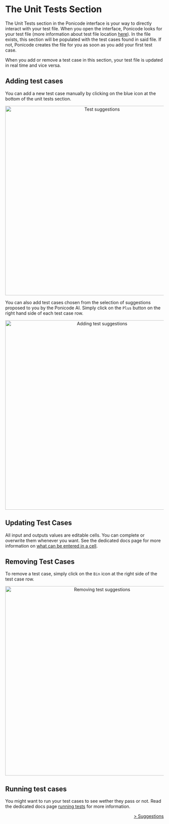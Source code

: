 # The Unit Tests Section

The Unit Tests section in the Ponicode interface is your way to directly interact with your test file. When you open the interface, Ponicode looks for your test file (more information about test file location [here](./configuration/testLocation.mdd)). In the file exists, this section will be populated with the test cases found in said file. If not, Ponicode creates the file for you as soon as you add your first test case.

When you add or remove a test case in this section, your test file is updated in real time and vice versa.

## Adding test cases

You can add a new test case manually by clicking on the blue icon at the bottom of the unit tests section.

<p align="center">
    <img src="ut_extension/gui_test/images/running_test_case.png" alt="Test suggestions" width="600"/>
</p>

You can also add test cases chosen from the selection of suggestions proposed to you by the Ponicode AI. Simply click on the <i class="fas fa-plus" style="color:green"></i>`Plus` button on the right hand side of each test case row.

<p align="center">
    <img src="ut_extension/gui_test/images/suggestions_2.png" alt="Adding test suggestions" width="600"/>
</p>

## Updating Test Cases
All input and outputs values are editable cells. You can complete or overwrite them whenever you want. See the dedicated docs page for more information on [what can be entered in a cell](ut_extension/gui_test/cell.md).

## Removing Test Cases

To remove a test case, simply click on the <i class="fas fa-trash-alt" style="color:gray"></i>`Bin` icon at the right side of the test case row.

<p align="center">
    <img src="ut_extension/gui_test/images/suggestions_3.png" alt="Removing test suggestions" width="600"/>
</p>

## Running test cases

You might want to run your test cases to see wether they pass or not. Read the dedicated docs page [running tests](./runningTests.md) for more information.

<div align="right">
    <a href="#/ut_extension/gui_test/suggestions.md" >
        > Suggestions
    </a>
</div>